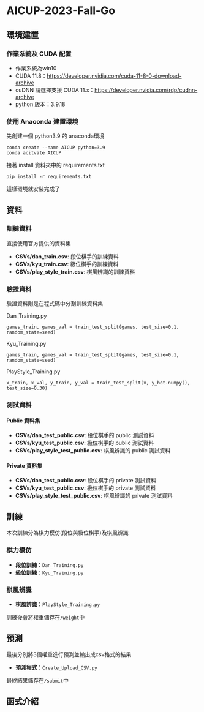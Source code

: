 # AICUP-2023-Fall-Go

## 環境建置
### 作業系統及 CUDA 配置
* 作業系統為win10
* CUDA 11.8：https://developer.nvidia.com/cuda-11-8-0-download-archive
* cuDNN 請選擇支援 CUDA 11.x：https://developer.nvidia.com/rdp/cudnn-archive
* python 版本：3.9.18
### 使用 Anaconda 建置環境
先創建一個 python3.9 的 anaconda環境
```
conda create --name AICUP python=3.9
conda acitvate AICUP
```
接著 install 資料夾中的 requirements.txt
```
pip install -r requirements.txt
```
這樣環境就安裝完成了

## 資料
### 訓練資料
直接使用官方提供的資料集
* **CSVs/dan_train.csv**: 段位棋手的訓練資料
* **CSVs/kyu_train.csv**: 級位棋手的訓練資料
* **CSVs/play_style_train.csv**: 棋風辨識的訓練資料
### 驗證資料
驗證資料則是在程式碼中分割訓練資料集  

Dan_Training.py
```
games_train, games_val = train_test_split(games, test_size=0.1, random_state=seed)
```
Kyu_Training.py
```
games_train, games_val = train_test_split(games, test_size=0.1, random_state=seed)
```
PlayStyle_Training.py
```
x_train, x_val, y_train, y_val = train_test_split(x, y_hot.numpy(), test_size=0.30)
```
### 測試資料
#### Public 資料集
*  **CSVs/dan_test_public.csv**: 段位棋手的 public 測試資料
* **CSVs/kyu_test_public.csv**: 級位棋手的 public 測試資料
* **CSVs/play_style_test_public.csv**: 棋風辨識的 public 測試資料
#### Private 資料集
* **CSVs/dan_test_public.csv**: 段位棋手的 private 測試資料
* **CSVs/kyu_test_public.csv**: 級位棋手的 private 測試資料
* **CSVs/play_style_test_public.csv**: 棋風辨識的 private 測試資料

## 訓練
本次訓練分為棋力模仿(段位與級位棋手)及棋風辨識
### 棋力模仿
* **段位訓練**：`Dan_Training.py`  
* **級位訓練**：`Kyu_Training.py`
### 棋風辨識
*  **棋風辨識**：`PlayStyle_Training.py`  

訓練後會將權重儲存在`/weight`中

## 預測
最後分別將3個權重進行預測並輸出成csv格式的結果  
* **預測程式**：`Create_Upload_CSV.py`  

最終結果儲存在`/submit`中

## 函式介紹
